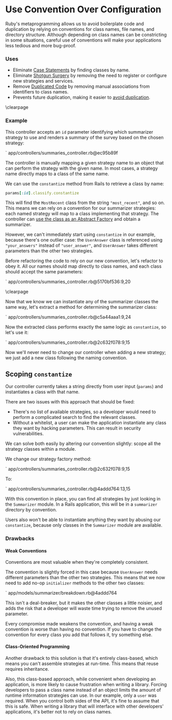 # Use Convention Over Configuration

Ruby's metaprogramming allows us to avoid boilerplate code and duplication by
relying on conventions for class names, file names, and directory structure.
Although depending on class names can be constricting in some situations,
careful use of conventions will make your applications less tedious and more
bug-proof.

### Uses

* Eliminate [Case Statements](#case-statement) by finding classes by name.
* Eliminate [Shotgun Surgery](#shotgun-surgery) by removing the need to register
  or configure new strategies and services.
* Remove [Duplicated Code](#duplicated-code) by removing manual associations
  from identifiers to class names.
* Prevents future duplication, making it easier to [avoid duplication](#dry).

\clearpage

### Example

This controller accepts an `id` parameter identifying which summarizer strategy
to use and renders a summary of the survey based on the chosen strategy:

` app/controllers/summaries_controller.rb@ec95b89f

The controller is manually mapping a given strategy name to an object
that can perform the strategy with the given name. In most cases, a strategy
name directly maps to a class of the same name.

We can use the `constantize` method from Rails to retrieve a class by name:

``` ruby
params[:id].classify.constantize
```

This will find the `MostRecent` class from the string `"most_recent"`, and so
on. This means we can rely on a convention for our summarizer strategies: each
named strategy will map to a class implementing that strategy. The controller
can [use the class as an Abstract Factory](#use-class-as-factory) and obtain a
summarizer.

However, we can't immediately start using `constantize` in our example, because
there's one outlier case: the `UserAnswer` class is referenced using
`"your_answers"` instead of `"user_answer"`, and `UserAnswer` takes different
parameters than the other two strategies.

Before refactoring the code to rely on our new convention, let's refactor to
obey it. All our names should map directly to class names, and each class should
accept the same parameters:

` app/controllers/summaries_controller.rb@5170bf536:9,20

\clearpage

Now that we know we can instantiate any of the summarizer classes the same way,
let's extract a method for determining the summarizer class:

` app/controllers/summaries_controller.rb@c5a44aaa1:9,24

Now the extracted class performs exactly the same logic as `constantize`, so
let's use it:

` app/controllers/summaries_controller.rb@2c632f078:9,15

Now we'll never need to change our controller when adding a new strategy; we
just add a new class following the naming convention.

## Scoping `constantize`

Our controller currently takes a string directly from user input (`params`) and
instantiates a class with that name.

There are two issues with this approach that should be fixed:

* There's no list of available strategies, so a developer would need to perform
  a complicated search to find the relevant classes.
* Without a whitelist, a user can make the application instantiate any class
  they want by hacking parameters. This can result in security vulnerabilities.

We can solve both easily by altering our convention slightly: scope all the
strategy classes within a module.

We change our strategy factory method:

` app/controllers/summaries_controller.rb@2c632f078:9,15

To:

` app/controllers/summaries_controller.rb@4addd764:13,15

With this convention in place, you can find all strategies by just looking in
the `Summarizer` module. In a Rails application, this will be in a `summarizer`
directory by convention.

Users also won't be able to instantiate anything they want by abusing our
`constantize`, because only classes in the `Summarizer` module are available.

### Drawbacks

#### Weak Conventions

Conventions are most valuable when they're completely consistent.

The convention is slightly forced in this case because `UserAnswer` needs
different parameters than the other two strategies. This means that we now need
to add no-op `initializer` methods to the other two classes:

` app/models/summarizer/breakdown.rb@4addd764

This isn't a deal-breaker, but it makes the other classes a little noisier, and
adds the risk that a developer will waste time trying to remove the unused
parameter.

Every compromise made weakens the convention, and having a weak convention is
worse than having no convention. If you have to change the convention for every
class you add that follows it, try something else.

#### Class-Oriented Programming

Another drawback to this solution is that it's entirely class-based, which means
you can't assemble strategies at run-time. This means that reuse requires
inheritance.

Also, this class-based approach, while convenient when developing an
application, is more likely to cause frustration when writing a library. Forcing
developers to pass a class name instead of an object limits the amount of
runtime information strategies can use. In our example, only a `user` was
required. When you control both sides of the API, it's fine to assume that this
is safe. When writing a library that will interface with other developers'
applications, it's better not to rely on class names.
